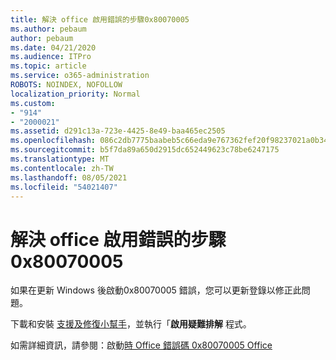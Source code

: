```yaml
---
title: 解決 office 啟用錯誤的步驟0x80070005
ms.author: pebaum
author: pebaum
ms.date: 04/21/2020
ms.audience: ITPro
ms.topic: article
ms.service: o365-administration
ROBOTS: NOINDEX, NOFOLLOW
localization_priority: Normal
ms.custom:
- "914"
- "2000021"
ms.assetid: d291c13a-723e-4425-8e49-baa465ec2505
ms.openlocfilehash: 086c2db7775baabeb5c66eda9e767362fef20f98237021a0b348d8e5d50392b6
ms.sourcegitcommit: b5f7da89a650d2915dc652449623c78be6247175
ms.translationtype: MT
ms.contentlocale: zh-TW
ms.lasthandoff: 08/05/2021
ms.locfileid: "54021407"
---
```

# <a name="steps-to-resolve-office-activation-error-0x80070005"></a>解決 office 啟用錯誤的步驟0x80070005

如果在更新 Windows 後啟動0x80070005 錯誤，您可以更新登錄以修正此問題。
  
下載和安裝 [支援及修復小幫手](https://aka.ms/SARA-OfficeActivation-Alchemy)，並執行「**啟用疑難排解** 程式。
  
如需詳細資訊，請參閱：啟動[時 Office 錯誤碼 0x80070005 Office](https://support.office.com/article/7aa7600f-df57-4aef-81d2-25509c66f865)
  